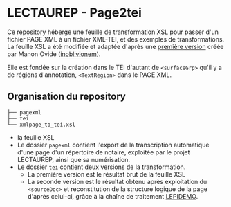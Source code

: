 # LECTAUREP - Page2tei 

Ce repository héberge une feuille de transformation XSL pour passer d'un fichier PAGE XML à un fichier XML-TEI, et des exemples de transformations. La feuille XSL a été modifiée et adaptée d'après une [première version](https://github.com/inoblivionem/xslt-playground/blob/main/xmlpage_to_tei/xmlpage_to_tei.xsl) créée par Manon Ovide ([inoblivionem](https://github.com/inoblivionem/xslt-playground)).

Elle est fondée sur la création dans le TEI d'autant de `<surfaceGrp>` qu'il y a de régions d'annotation, `<TextRegion>` dans le PAGE XML.

## Organisation du repository

```
├── pagexml
├── tei
└── xmlpage_to_tei.xsl
```

* la feuille XSL
* Le dossier `pagexml` contient l'export de la transcription automatique d'une page d'un répertoire de notaire, exploitée par le projet LECTAUREP, ainsi que sa numérisation.
* Le dossier `tei` contient deux versions de la transformation.
    * La première version est le résultat brut de la feuille XSL
    * La seconde version est le résultat obtenu après exploitation du `<sourceDoc>` et reconstitution de la structure logique de la page d'après celui-ci, grâce à la chaîne de traitement [LEPIDEMO](https://github.com/lectaurep/lepidemo).


